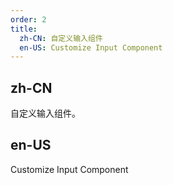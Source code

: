 ```yaml
---
order: 2
title:
  zh-CN: 自定义输入组件
  en-US: Customize Input Component
---
```


## zh-CN

自定义输入组件。

## en-US

Customize Input Component
